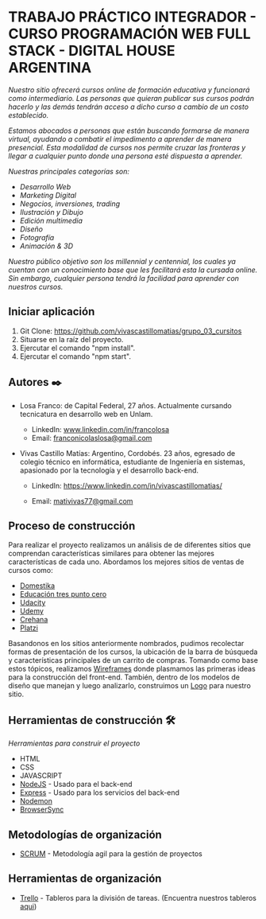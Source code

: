 # TRABAJO PRÁCTICO INTEGRADOR - CURSO PROGRAMACIÓN WEB FULL STACK - DIGITAL HOUSE ARGENTINA

_Nuestro sitio ofrecerá cursos online de formación educativa y funcionará como intermediario. Las personas que quieran publicar sus cursos podrán hacerlo y las demás tendrán acceso a dicho curso a cambio de un costo establecido._

_Estamos abocados a personas que están buscando formarse de manera virtual, ayudando a combatir  el impedimento a aprender de manera presencial. Esta modalidad de cursos nos permite cruzar las fronteras y llegar a cualquier punto donde una persona esté dispuesta a aprender._

_Nuestras principales categorías son:_
- _Desarrollo Web_
- _Marketing Digital_
- _Negocios, inversiones, trading_
- _Ilustración y Dibujo_
- _Edición multimedia_
- _Diseño_
- _Fotografía_
- _Animación & 3D_

_Nuestro público objetivo son los millennial y centennial, los cuales ya cuentan con un conocimiento base que les facilitará esta la cursada online. Sin embargo, cualquier persona tendrá la facilidad para aprender con nuestros cursos._

## Iniciar aplicación

1. Git Clone: https://github.com/vivascastillomatias/grupo_03_cursitos
2. Situarse en la raíz del proyecto.
3. Ejercutar el comando "npm install".
4. Ejercutar el comando "npm start".

## Autores ✒️

- Losa Franco: de Capital Federal, 27 años. Actualmente cursando tecnicatura en desarrollo web en Unlam.

    - LinkedIn: www.linkedin.com/in/francolosa
    -   Email: franconicolaslosa@gmail.com


- Vivas Castillo Matías: Argentino, Cordobés. 23 años, egresado de colegio técnico en informática, estudiante de Ingeniería en sistemas, apasionado por la tecnología y el desarrollo back-end.

    -   LinkedIn: https://www.linkedin.com/in/vivascastillomatias/

    -   Email: mativivas77@gmail.com

## Proceso de construcción

Para realizar el proyecto realizamos un análisis de de diferentes sitios que comprendan características similares para obtener las mejores características de cada uno.
Abordamos los mejores sitios de ventas de cursos como:
* [Domestika](https://www.domestika.org/)
* [Educación tres punto cero](https://www.educaciontrespuntocero.com/cursos-online/)
* [Udacity](https://www.udacity.com/)
* [Udemy](https://www.udemy.com/)
* [Crehana](https://www.crehana.com/ar/)
* [Platzi](https://platzi.com/)

Basandonos en los sitios anteriormente nombrados, pudimos recolectar formas de presentación de los cursos, la ubicación de la barra de búsqueda y características principales de un carrito de compras. Tomando como base estos tópicos, realizamos [Wireframes](https://github.com/ikx94/grupo_3_cursitos/tree/master/wireframes) donde plasmamos las primeras ideas para la construcción del front-end.
También, dentro de los modelos de diseño que manejan y luego analizarlo, construimos un [Logo](https://github.com/ikx94/grupo_3_cursitos/tree/master/design) para nuestro sitio.


## Herramientas de construcción 🛠️

_Herramientas para construir el proyecto_

* HTML
* CSS
* JAVASCRIPT
* [NodeJS](http://www.dropwizard.io/1.0.2/docs/) - Usado para el back-end
* [Express](https://maven.apache.org/) - Usado para los servicios del back-end
* [Nodemon](https://github.blog/2020-04-15-npm-has-joined-github/)
* [BrowserSync](https://www.browsersync.io/)

## Metodologías de organización

* [SCRUM](https://www.scrumguides.org/) - Metodología agil para la gestión de proyectos

## Herramientas de organización

* [Trello](https://www.scrumguides.org/) - Tableros para la división de tareas. (Encuentra nuestros tableros [aqui](https://trello.com/dhtpintegrador))


